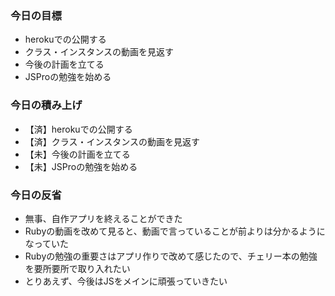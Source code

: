 ### 今日の目標
- herokuでの公開する
- クラス・インスタンスの動画を見返す
- 今後の計画を立てる
- JSProの勉強を始める

### 今日の積み上げ
- 【済】herokuでの公開する
- 【済】クラス・インスタンスの動画を見返す
- 【未】今後の計画を立てる
- 【未】JSProの勉強を始める

### 今日の反省
- 無事、自作アプリを終えることができた
- Rubyの動画を改めて見ると、動画で言っていることが前よりは分かるようになっていた
- Rubyの勉強の重要さはアプリ作りで改めて感じたので、チェリー本の勉強を要所要所で取り入れたい
- とりあえず、今後はJSをメインに頑張っていきたい